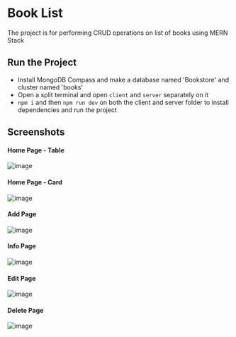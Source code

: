 # Book List 
The project is for performing CRUD operations on list of books using MERN Stack 

## Run the Project
- Install MongoDB Compass and make a database named 'Bookstore' and cluster named 'books'
- Open a split terminal and open `client` and `server` separately on it 
- `npm i` and then `npm run dev` on both the client and server folder to install dependencies and run the project

## Screenshots 

#### Home Page - Table 
![image](https://github.com/Rishit30G/Book_Project_MERN/assets/74411873/d3f560cb-431f-4406-9cfa-04648d33dd7b)

#### Home Page - Card 
![image](https://github.com/Rishit30G/Book_Project_MERN/assets/74411873/c195c101-ba1b-43b4-988a-28577a415731)

#### Add Page 
![image](https://github.com/Rishit30G/Book_Project_MERN/assets/74411873/6006d6c8-2ff5-406b-b519-e4769371e2e8)

#### Info Page 
![image](https://github.com/Rishit30G/Book_Project_MERN/assets/74411873/ddd9256c-74bd-440e-8269-d508de3cda2a)

#### Edit Page 
![image](https://github.com/Rishit30G/Book_Project_MERN/assets/74411873/262165d1-539a-4388-8e3f-cdb3790560ae)

#### Delete Page 
![image](https://github.com/Rishit30G/Book_Project_MERN/assets/74411873/8342bcb1-a631-408d-a99c-baf67c7bf911)
